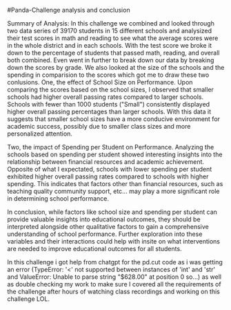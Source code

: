 #Panda-Challenge analysis and conclusion

Summary of Analysis:
In this challenge we combined and looked through two data series of 39170 students in 15 different schools and analysized their test scores in math and reading to see what the average scores were in the whole district and in each schools. With the test score we broke it down to the percentage of students that passed math, reading, and overall both combined. Even went in further to break down our data by breaking down the scores by grade. We also looked at the size of the schools and the spending in comparision to the scores which got me to draw these two conlusions.
One, the effect of School Size on Performance. Upon comparing the scores based on the school sizes, I observed that smaller schools had higher overall passing rates compared to larger schools. Schools with fewer than 1000 students ("Small") consistently displayed higher overall passing percentages than larger schools. With this data it suggests that smaller school sizes have a more conducive environment for academic success, possibly due to smaller class sizes and more personalized attention.

Two, the impact of Spending per Student on Performance. Analyzing the schools based on spending per student showed interesting insights into the relationship between financial resources and academic achievement. Opposite of what I expectated, schools with lower spending per student exhibited higher overall passing rates compared to schools with higher spending. This indicates that factors other than financial resources, such as teaching quality community support, etc... may play a more significant role in determining school performance.

In conclusion, while factors like school size and spending per student can provide valuable insights into educational outcomes, they should be interpreted alongside other qualitative factors to gain a comprehensive understanding of school performance. Further exploration into these variables and their interactions could help with insite on what interventions are needed to improve educational outcomes for all students.


In this challenge i got help from chatgpt for the pd.cut code as i was getting an error (TypeError: '<' not supported between instances of 'int' and 'str' and ValueError: Unable to parse string "$628.00" at position 0 so...) as well as double checking my work to make sure I covered all the requirements of the challenge after hours of watching class recordings and working on this challenge LOL.
